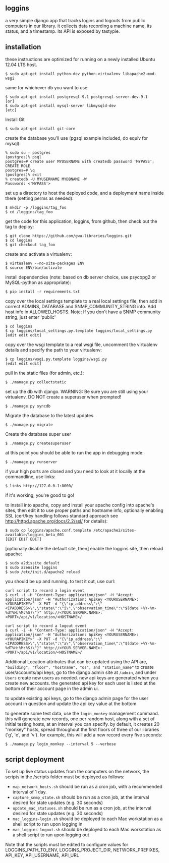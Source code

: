 loggins
-------

a very simple django app that tracks logins and logouts from public
computers in our library.  it collects data recording a machine name,
its status, and a timestamp.  its API is exposed by tastypie.


installation
------------

these instructions are optimized for running on a newly installed
Ubuntu 12.04 LTS host.

```
$ sudo apt-get install python-dev python-virtualenv libapache2-mod-wsgi
```

same for whichever db you want to use:
```
$ sudo apt-get install postgresql-9.1 postgresql-server-dev-9.1
[or]
$ sudo apt-get install mysql-server libmysqld-dev
[etc]
```

Install Git
```
$ sudo apt-get install git-core
```

create the database you'll use (pgsql example included, do equiv
for mysql):
```
% sudo su - postgres
(postgres)% psql
postgres=# create user MYUSERNAME with createdb password 'MYPASS';
CREATE ROLE
postgres=# \q
(postgres)% exit
% createdb -U MYUSERNAME MYDBNAME -W
Password: <'MYPASS'>
```

set up a directory to host the deployed code, and a deployment name
inside there (setting perms as needed):

```
$ mkdir -p /loggins/tag_foo
$ cd /loggins/tag_foo
```

get the code for this application, loggins, from github, then check
out the tag to deploy:

```
$ git clone https://github.com/gwu-libraries/loggins.git
$ cd loggins
$ git checkout tag_foo
```

create and activate a virtualenv:

```
$ virtualenv --no-site-packages ENV
$ source ENV/bin/activate
```

install dependencies (note: based on db server choice, use psycopg2
or MySQL-python as appropriate):

```
$ pip install -r requirements.txt
```

copy over the local settings template to a real local settings file,
then add in correct ADMINS, DATABASE and SNMP_COMMUNITY_STRING info.
Add host info in ALLOWED_HOSTS.
Note: If you don't have a SNMP community string, just enter 'public'
```
$ cd loggins
$ cp loggins/local_settings.py.template loggins/local_settings.py
[edit edit edit]
```

copy over the wsgi template to a real wsgi file, uncomment the
virtualenv details and specify the path to your virtualenv:
```
$ cp loggins/wsgi.py.template loggins/wsgi.py
[edit edit edit]
```

pull in the static files (for admin, etc.):
```
$ ./manage.py collectstatic
```

set up the db with django. WARNING: Be sure you are still using your virtualenv. DO NOT create a superuser when prompted!
```
$ ./manage.py syncdb
```

Migrate the database to the latest updates
```
$ ./manage.py migrate
```

Create the database super user
```
$ ./manage.py createsuperuser
```

at this point you should be able to run the app in debugging mode:
```
$ ./manage.py runserver
```

if your high ports are closed and you need to look at it locally
at the commandline, use links:
```
$ links http://127.0.0.1:8000/
```

if it's working, you're good to go!

to install into apache, copy and install your apache config into 
apache's sites, then edit it to use proper paths and hostname info,
optionally enabling SSL (cert/key handling follows standard approach
see http://httpd.apache.org/docs/2.2/ssl/ for details):
```
$ sudo cp loggins/apache.conf.template /etc/apache2/sites-available/loggins_beta_001
[EDIT EDIT EDIT]
```

[optionally disable the default site, then] enable the loggins site, 
then reload apache:
```
$ sudo a2dissite default
$ sudo a2ensite loggins
$ sudo /etc/init.d/apache2 reload
```

you should be up and running. to test it out, use curl:
```
curl script to record a login event
$ curl -i -H "Content-Type: application/json" -H "Accept: application/json" -H "Authorization: ApiKey <YOURUSERNAME>:<YOURAPIKEY>" -X PUT -d "{\"ip_address\":\"<IPADDRESS>\",\"state\":\"i\",\"observation_time\":\"$(date +%Y-%m-%dT%H:%M:%S)\"}" http://<YOUR.SERVER.NAME>:<PORT>/api/v1/location/<HOSTNAME>/
```
```
curl script to record a logout event
$ curl -i -H "Content-Type: application/json" -H "Accept: application/json" -H "Authorization: ApiKey <YOURUSERNAME>:<YOURAPIKEY>" -X PUT -d "{\"ip_address\":\"<IPADDRESS>\",\"state\":\"a\",\"observation_time\":\"$(date +%Y-%m-%dT%H:%M:%S)\"}" http://<YOUR.SERVER.NAME>:<PORT>/api/v1/location/<HOSTNAME>/
```

Additional Location attributes that can be updated using the API are,
```"building", "floor", "hostname", "os", and "station_name"```
to create user/accounts/api keys, go to the django admin site at 
```/admin```, and under ```Users``` create new users as needed. new
api keys are generated when you create new accounts.  the generated
api key for each user is listed at the bottom of their account page
in the admin ui.

to update existing api keys, go to the django admin page for the user
account in question and update the api key value at the bottom.

to generate some test data, use the ```login_monkey``` management
command.  this will generate new records, one per random host, along
with a set of initial testing hosts, at an interval you can specify.
by default, it creates 20 "monkey" hosts, spread throughout the first
floors of three of our libraries ('g', 'e', and 'v').  for example,
this will add a new record every five seconds:

```
$ ./manage.py login_monkey --interval 5 --verbose
```

script deployment
-----------------

To set up live status updates from the computers on the network,
the scripts in the /scripts folder must be deployed as follows:

- ```map_network_hosts.sh``` should be run as a cron job, with a recommended interval of 1 day.
- ```capture_snmp_state.sh``` should be run as a cron job, at the
interval desired for state updates (e.g. 30 seconds)
- ```update_mac_statuses.sh``` should be run as a cron job, at the
interval desired for state updates (e.g. 30 seconds)
- ```mac_loggins-login.sh``` should be deployed to each Mac workstation
as a shell script to run upon logging in
- ```mac_loggins-logout.sh``` should be deployed to each Mac workstation
as a shell script to run upon logging out

Note that the scripts must be edited to configure values for LOGGINS_PATH_TO_ENV,
LOGGINS_PROJECT_DIR, NETWORK_PREFIXES, API_KEY, API_USERNAME, API_URL


